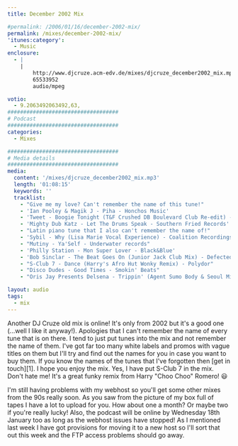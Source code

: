 ```yaml
---
title: December 2002 Mix

#permalink: /2006/01/16/december-2002-mix/
permalink: /mixes/december-2002-mix/
'itunes:category':
  - Music
enclosure:
  - |
    |
        http://www.djcruze.acm-edv.de/mixes/djcruze_december2002_mix.mp3
        65533952
        audio/mpeg

votio:
  - 9.2063492063492,63,
###################################
# Podcast
###################################
categories:
  - Mixes

###################################
# Media details
###################################
media:
  content: '/mixes/djcruze_december2002_mix.mp3'
  length: '01:08:15'
  keywords: ''
  tracklist:
    - "Give me my love? Can't remember the name of this tune!"
    - 'Ian Pooley & Magik J - Piha - Honchos Music'
    - 'Tweet - Boogie Tonight (T&F Crushed DB Boulevard Club Re-edit) - White'
    - 'Mighty Dub Katz - Let The Drums Speak - Southern Fried Records'
    - "Latin piano tune that I also can't remember the name of!"
    - 'Sybil - Why (Lisa Marie Vocal Experience) - Coalition Recordings'
    - "Mutiny - Ya'Self - Underwater records"
    - 'Philly Station - Mon Super Lover - Black&Blue'
    - 'Bob Sinclar - The Beat Goes On (Junior Jack Club Mix) - Defected'
    - "S-Club 7 - Dance (Harry's Afro Hut Wonky Remix) - Polydor"
    - "Disco Dudes - Good Times - Smokin' Beats"
    - "Oris Jay Presents Delsena - Trippin' (Agent Sumo Body & Seoul Mix) - Gusto Records"

layout: audio
tags:
  - mix
---
```


Another DJ Cruze old mix is online! It's only from 2002 but it's a good one (...well I like it anyway!). Apologies that I can't remember the name of every tune that is on there. I tend to just put tunes into the mix and not remember the name of them. I've got far too many white labels and promos with vague titles on them but I'll try and find out the names for you in case you want to buy them. If you know the names of the tunes that I've forgotten then [get in touch][1]. I hope you enjoy the mix. Yes, I have put S-Club 7 in the mix. Don't hate me! It's a great funky remix from Harry "Choo Choo" Romero! 😃

I'm still having problems with my webhost so you'll get some other mixes from the 90s really soon. As you saw from the picture of my box full of tapes I have a lot to upload for you. How about one a month? Or maybe two if you're really lucky! Also, the podcast will be online by Wednesday 18th January too as long as the webhost issues have stopped! As I mentioned last week I have got provisions for moving it to a new host so I'll sort that out this week and the FTP access problems should go away.

